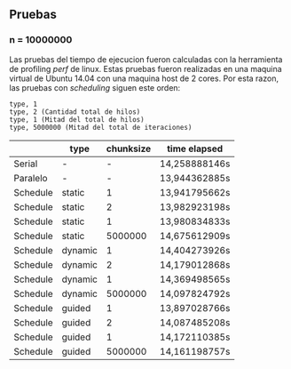 ## Pruebas

### n = 10000000

Las pruebas del tiempo de ejecucion fueron calculadas
con la herramienta de profiling *perf* de linux.
Estas pruebas fueron realizadas en una maquina
virtual de Ubuntu 14.04 con una maquina host de
2 cores. Por esta razon, las pruebas con *scheduling*
siguen este orden:

```
type, 1
type, 2 (Cantidad total de hilos)
type, 1 (Mitad del total de hilos)
type, 5000000 (Mitad del total de iteraciones)
```


|                 | type    | chunksize | time elapsed  |
|-----------------|---------|-----------|---------------|
| Serial          | -       | -         | 14,258888146s |
| Paralelo        | -       | -         | 13,944362885s |
| Schedule        | static  | 1         | 13,941795662s |
| Schedule        | static  | 2         | 13,982923198s |
| Schedule        | static  | 1         | 13,980834833s |
| Schedule        | static  | 5000000   | 14,675612909s |
| Schedule        | dynamic | 1         | 14,404273926s |
| Schedule        | dynamic | 2         | 14,179012868s |
| Schedule        | dynamic | 1         | 14,369498565s |
| Schedule        | dynamic | 5000000   | 14,097824792s |
| Schedule        | guided  | 1         | 13,897028766s |
| Schedule        | guided  | 2         | 14,087485208s |
| Schedule        | guided  | 1         | 14,172110385s |
| Schedule        | guided  | 5000000   | 14,161198757s |